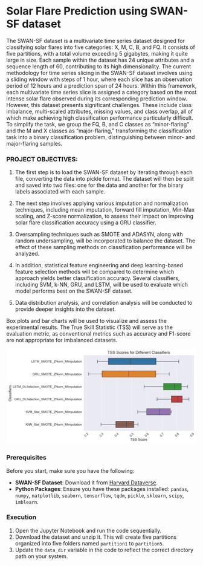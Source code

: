 # Solar Flare Prediction using SWAN-SF dataset

The SWAN-SF dataset is a multivariate time series dataset designed for classifying solar flares into five categories: X, M, C, B, and FQ. It consists of five partitions, with a total volume exceeding 5 gigabytes, making it quite large in size. Each sample within the dataset has 24 unique attributes and a sequence length of 60, contributing to its high dimensionality. The current methodology for time series slicing in the SWAN-SF dataset involves using a sliding window with steps of 1 hour, where each slice has an observation period of 12 hours and a prediction span of 24 hours. Within this framework, each multivariate time series slice is assigned a category based on the most intense solar flare observed during its corresponding prediction window. However, this dataset presents significant challenges. These include class imbalance, multi-scaled attributes, missing values, and class overlap, all of which make achieving high classification performance particularly difficult. To simplify the task, we group the FQ, B, and C classes as “minor-flaring” and the M and X classes as “major-flaring,” transforming the classification task into a binary classification problem, distinguishing between minor- and major-flaring samples.

### PROJECT OBJECTIVES:

1. The first step is to load the SWAN-SF dataset by iterating through each file, converting the data into pickle format. The dataset will then be split and saved into two files: one for the data and another for the binary labels associated with each sample. 

2. The next step involves applying various imputation and normalization techniques, including mean imputation, forward fill imputation, Min-Max scaling, and Z-score normalization, to assess their impact on improving solar flare classification accuracy using a GRU classifier.

3. Oversampling techniques such as SMOTE and ADASYN, along with random undersampling, will be incorporated to balance the dataset. The effect of these sampling methods on classification performance will be analyzed. 

4. In addition, statistical feature engineering and deep learning-based feature selection methods will be compared to determine which approach yields better classification accuracy. Several classifiers, including SVM, k-NN, GRU, and LSTM, will be used to evaluate which model performs best on the SWAN-SF dataset.

5. Data distribution analysis, and correlation analysis will be conducted to provide deeper insights into the dataset.

Box plots and bar charts will be used to visualize and assess the experimental results. The True Skill Statistic (TSS) will serve as the evaluation metric, as conventional metrics such as accuracy and F1-score are not appropriate for imbalanced datasets.


<img src="classifiers_box.png" width="600" alt="Solar Flare Prediction Results" title="Solar Flare Prediction Results">


### Prerequisites

Before you start, make sure you have the following:

- **SWAN-SF Dataset**: Download it from [Harvard Dataverse](https://dataverse.harvard.edu/dataset.xhtml?persistentId=doi:10.7910/DVN/EBCFKM).
- **Python Packages**: Ensure you have these packages installed: `pandas`, `numpy`, `matplotlib`, `seaborn`, `tensorflow`, `tqdm`, `pickle`, `sklearn`, `scipy`, `imblearn`.

  
### Execution

1. Open the Jupyter Notebook and run the code sequentially.
2. Download the dataset and unzip it. This will create five partitions organized into five folders named `partition1` to `partition5`.
3. Update the `data_dir` variable in the code to reflect the correct directory path on your system.
